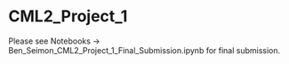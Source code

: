 # CML2_Project_1

Please see Notebooks -> Ben_Seimon_CML2_Project_1_Final_Submission.ipynb for final submission. 
